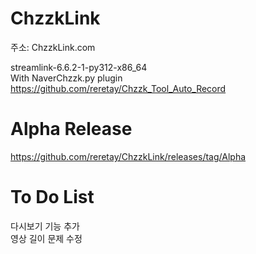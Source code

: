 # ChzzkLink

주소: ChzzkLink.com

streamlink-6.6.2-1-py312-x86_64 <br>
With  NaverChzzk.py plugin <br>
https://github.com/reretay/Chzzk_Tool_Auto_Record

# Alpha Release
https://github.com/reretay/ChzzkLink/releases/tag/Alpha

# To Do List
다시보기 기능 추가 <br>
영상 길이 문제 수정 <br>